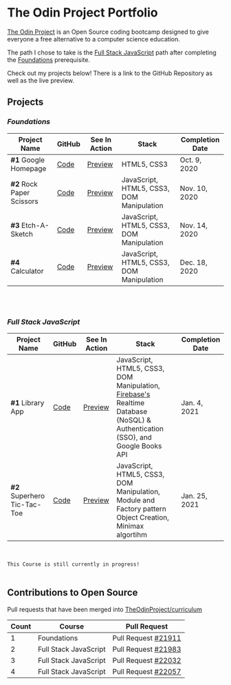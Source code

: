 # The Odin Project Portfolio

[The Odin Project](https://www.theodinproject.com/) is an Open Source coding bootcamp designed to give everyone a free alternative to a computer science education.

The path I chose to take is the [Full Stack JavaScript](https://www.theodinproject.com/paths/full-stack-javascript) path after completing the [Foundations](https://www.theodinproject.com/paths/foundations) prerequisite. 


Check out my projects below! There is a link to the GitHub Repository as well as the live preview.


## Projects

### _Foundations_ 

Project Name | GitHub | See In Action | Stack |Completion Date
--- | --- | --- | --- | --- 
**#1** Google Homepage | [Code](https://github.com/vdojnov/google-homepage)| [Preview](https://vdojnov.github.io/google-homepage/?fbclid=IwAR1uuCiCxZpzJw5do7mkZJLNOSSs5RWJasKJp9NzLNJ-dgW2cWc802p-RRQ) | HTML5, CSS3 | Oct. 9, 2020 
**#2** Rock Paper Scissors | [Code](https://github.com/vdojnov/Rock_Paper_Scissors) | [Preview](https://vdojnov.github.io/Rock_Paper_Scissors/) | JavaScript, HTML5, CSS3, DOM Manipulation |Nov. 10, 2020
**#3** Etch-A-Sketch| [Code](https://github.com/vdojnov/Etch-a-Sketch) |  [Preview](https://vdojnov.github.io/Etch-a-Sketch/) | JavaScript, HTML5, CSS3, DOM Manipulation | Nov. 14, 2020 
**#4** Calculator | [Code](https://github.com/vdojnov/Calculator) | [Preview](https://vdojnov.github.io/Calculator/) | JavaScript, HTML5, CSS3, DOM Manipulation | Dec. 18, 2020 


<br>

<br>

### _Full Stack JavaScript_

Project Name | GitHub | See In Action | Stack |Completion Date
--- | --- | --- | --- |--- 
**#1** Library App | [Code](https://github.com/vdojnov/library-app) | [Preview](https://vdojnov.github.io/library-app/) | JavaScript, HTML5, CSS3, DOM Manipulation, [Firebase's](https://firebase.google.com/) Realtime Database (NoSQL) & Authentication (SSO), and Google Books API | Jan. 4, 2021 
 **#2** Superhero Tic-Tac-Toe| [Code](https://github.com/vdojnov/Superhero-Tic-Tac-Toe) | [Preview](https://vdojnov.github.io/Superhero-Tic-Tac-Toe/) | JavaScript, HTML5, CSS3, DOM Manipulation, Module and Factory pattern Object Creation, Minimax algortihm | Jan. 25, 2021


<!-- #1 | [GitHub Repo]() | [Live Preview]() | --- |---  -->

<br>

```This Course is still currently in progress!```
<br>
<br>

## Contributions to Open Source

Pull requests that have been merged into [TheOdinProject/curriculum](https://github.com/TheOdinProject/curriculum)

Count | Course | Pull Request 
--- | --- | ---
1 | Foundations | Pull Request [#21911](https://github.com/TheOdinProject/curriculum/pull/21911)
2 | Full Stack JavaScript | Pull Request [#21983](https://github.com/TheOdinProject/curriculum/pull/21983)
3 | Full Stack JavaScript | Pull Request [#22032](https://github.com/TheOdinProject/curriculum/pull/22032)
4 | Full Stack JavaScript | Pull Request [#22057](https://github.com/TheOdinProject/curriculum/pull/22057)

<!-- 5. | Full Stack JavaScript | Pull Request []() -->